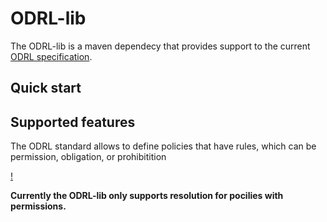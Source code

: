 # ODRL-lib

The ODRL-lib is a maven dependecy that provides support to the current [ODRL specification](https://www.w3.org/TR/odrl-model/).

## Quick start 

## Supported features

The ODRL standard allows to define policies that have rules, which can be permission, obligation, or prohibitition

[!](https://www.w3.org/TR/odrl-model/00Model.png)

**Currently the ODRL-lib only supports resolution for pocilies with permissions.**

